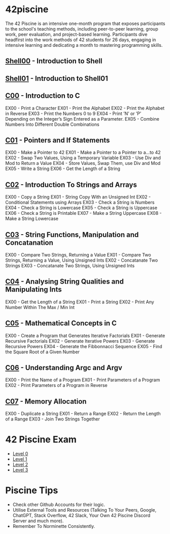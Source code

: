 # 42piscine

The 42 Piscine is an intensive one-month program that exposes participants to the school's teaching methods, including peer-to-peer learning, group work, peer evaluation, and project-based learning. Participants dive headfirst into the work methods of 42 students for 26 days, engaging in intensive learning and dedicating a month to mastering programming skills.

## [Shell00](https://github.com/dianarsrodrigues/42piscine/tree/master/shell00) - Introduction to Shell

## [Shell01](https://github.com/dianarsrodrigues/42piscine/tree/master/shell01) - Introduction to Shell01

## [C00](https://github.com/dianarsrodrigues/42piscine/tree/master/c00) - Introduction to C

EX00 - Print a Character
EX01 - Print the Alphabet
EX02 - Print the Alphabet in Reverse
EX03 - Print the Numbers 0 to 9
EX04 - Print ’N’ or ’P’ Depending on the Integer’s Sign Entered as a Parameter.
EX05 - Combine Numbers Into Different Double Combinations

## [C01](https://github.com/dianarsrodrigues/42piscine/tree/master/c01) - Pointers and If Statements

EX00 - Make a Pointer to 42
EX01 - Make a Pointer to a Pointer to a...to 42
EX02 - Swap Two Values, Using a Temporary Variable
EX03 - Use Div and Mod to Return a Value
EX04 - Store Values, Swap Them, use Div and Mod
EX05 - Write a String
EX06 - Get the Length of a String

## [C02](https://github.com/dianarsrodrigues/42piscine/tree/master/c02) - Introduction To Strings and Arrays

EX00 - Copy a String
EX01 - String Copy With an Unsigned Int
EX02 - Conditional Statements using Arrays
EX03 - Check a String is Numbers
EX04 - Check a String is Lowercase
EX05 - Check a String is Uppercase
EX06 - Check a String is Printable
EX07 - Make a String Uppercase
EX08 - Make a String Lowercase

## [C03](https://github.com/dianarsrodrigues/42piscine/tree/master/c03) - String Functions, Manipulation and Concatanation

EX00 - Compare Two Strings, Returning a Value
EX01 - Compare Two Strings, Returning a Value, Using Unsigned Ints
EX02 - Concatanate Two Strings
EX03 - Concatanate Two Strings, Using Unsigned Ints

## [C04](https://github.com/dianarsrodrigues/42piscine/tree/master/c04) - Analysing String Qualities and Manipulating Ints

EX00 - Get the Length of a String
EX01 - Print a String
EX02 - Print Any Number Within The Max / Min Int

## [C05](https://github.com/dianarsrodrigues/42piscine/tree/master/c05) - Mathematical Concepts in C

EX00 - Create a Program that Generates Iterative Factorials
EX01 - Generate Recursive Factorials
EX02 - Generate Iterative Powers
EX03 - Generate Recursive Powers
EX04 - Generate the Fibbonnacci Sequence
EX05 - Find the Square Root of a Given Number

## [C06](https://github.com/dianarsrodrigues/42piscine/tree/master/c06) - Understanding Argc and Argv

EX00 - Print the Name of a Program
EX01 - Print Parameters of a Program
EX02 - Print Parameters of a Program in Reverse

## [C07](https://github.com/dianarsrodrigues/42piscine/tree/master/c07) - Memory Allocation

EX00 - Duplicate a String
EX01 - Return a Range
EX02 - Return the Length of a Range
EX03 - Join Two Strings Together


# 42 Piscine Exam

- [Level 0](https://github.com/dianarsrodrigues/42piscine/tree/master/treinoexame/exame00)
- [Level 1](https://github.com/dianarsrodrigues/42piscine/tree/master/treinoexame/exame01)
- [Level 2](https://github.com/dianarsrodrigues/42piscine/tree/master/treinoexame/exam02)
- [Level 3](https://github.com/dianarsrodrigues/42piscine/tree/master/treinoexame/exame03)
  

# Piscine Tips

- Check other Github Accounts for their logic.
- Utilise External Tools and Resources (Talking To Your Peers, Google, ChatGPT, Stack Overflow, 42 Slack, Your Own 42 Piscine Discord Server and much more).
- Remember To Norminette Consistently.

